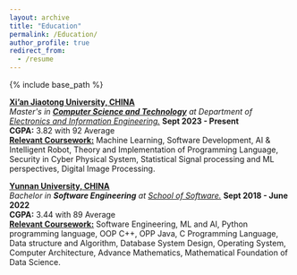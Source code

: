 ```yaml
---
layout: archive
title: "Education"
permalink: /Education/
author_profile: true
redirect_from:
  - /resume
---
```


{% include base_path %}


[**Xi’an Jiaotong University, CHINA**](http://en.xjtu.edu.cn/)  
*Master's in [**Computer Science and Technology**](http://www.cs.xjtu.edu.cn/) at Department of [Electronics and Information Engineering.](http://www.cs.xjtu.edu.cn/)*  **Sept 2023 - Present**  
**CGPA:** 3.82 with 92 Average  
[**Relevant Coursework:**](https://github.com/mahfuztbt/XJTU) Machine Learning, Software Development, AI & Intelligent Robot, Theory and Implementation of Programming Language, Security in Cyber Physical System, Statistical Signal processing and ML perspectives, Digital Image Processing.



[**Yunnan University, CHINA**](https://www.ynu.edu.cn/) <br>
*Bachelor in **Software Engineering** at [School of Software.](http://www.sei.ynu.edu.cn/)*  **Sept 2018 - June 2022**  
**CGPA:** 3.44 with 89 Average  
[**Relevant Coursework:**](https://github.com/mahfuztbt/YNU) Software Engineering, ML and AI, Python programming language, OOP C++, OPP Java, C Programming Language, Data structure and Algorithm, Database System Design, Operating System, Computer Architecture, Advance Mathematics, Mathematical Foundation of Data Science. 



  
